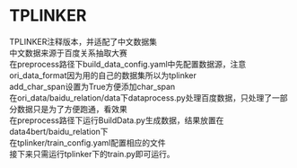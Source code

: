 # TPLINKER
TPLINKER注释版本，并适配了中文数据集<br>
中文数据来源于百度关系抽取大赛<br>
在preprocess路径下build_data_config.yaml中先配置数据源，注意ori_data_format因为用的自己的数据集所以为tplinker<br>
add_char_span设置为True方便添加char_span<br>
在ori_data/baidu_relation/data下dataprocess.py处理百度数据，只处理了一部分数据只是为了方便跑通，看效果<br>
在preprocess路径下运行BuildData.py生成数据，结果放置在data4bert/baidu_relation下<br>
在tplinker/train_config.yaml配置相应的文件<br>
接下来只需运行tplinker下的train.py即可运行。<br>

